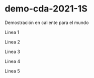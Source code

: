 # demo-cda-2021-1S
Demostración en caliente para el mundo

Linea 1

Linea 2

Linea 3

Linea 4

Linea 5
